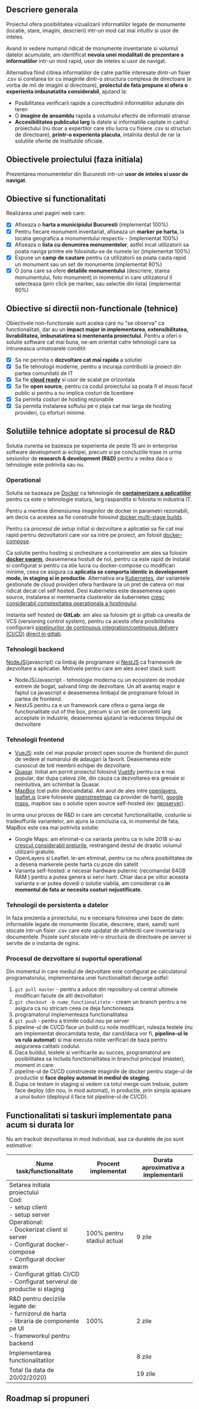 
## Descriere generala
Proiectul ofera posibilitatea vizualizarii informatiilor legate de monumente (locatie, stare, imagini, descrieri) intr-un mod cat mai intuitiv si usor de inteles. 

Avand in vedere numarul ridicat de monumente inventariate si volumul datelor acumulate, am identificat **nevoia unei modalitati de prezentare a informatiilor** intr-un mod rapid, usor de inteles si usor de navigat. 

Alternativa fiind citirea informatiilor de catre partile interesate dintr-un fisier .csv si corelarea lor cu imaginile dintr-o structura complexa de directoare (e vorba de mii de imagini si directoare), **proiectul de fata propune si ofera o experienta imbunatatita considerabil**, ajutand la:
* Posibilitatea verificarii rapide a corectitudinii informatiilor adunate din teren
* O **imagine de ansamblu** rapida a volumului efectiv de informatii stranse
* **Accesibilitatea publicului larg** la datele si informatiile captate in cadrul proiectului (nu doar a expertilor care stiu lucra cu fisiere .csv si structuri de directoare), **printr-o experienta placuta**, intalnita destul de rar la solutiile oferite de institutiile oficiale.

  
## Obiectivele proiectului (faza initiala)
Prezentarea monumentelor din Bucuresti intr-un **usor de inteles si usor de navigat**.


## Obiective si functionalitati
Realizarea unei pagini web care:
- [x] Afiseaza o **harta a municipiului Bucuresti** (implementat 100%)
- [x] Pentru fiecare monument inventariat, afiseaza un **marker pe harta**, la locatia geografica a monumentului respectiv - (implementat 100%)
- [x] Afiseaza o **lista cu denumirea monumentelor**, astfel incat utilizatorii sa poata naviga printre ele folosindu-se de numele lor (implementat 100%)
- [X] Expune un **camp de cautare** pentru ca utilizatorii sa poata cauta rapid un monument sau un set de monumente (implementat 80%)
- [x] O zona care sa ofere **detaliile monumentului** (descriere, starea monumentului, foto monument) in momentul in care utilizatorul il selecteaza (prin click pe marker, sau selectie din lista) (implementat 80%)

## Obiective si directii non-functionale (tehnice)
Obiectivele non-functionale sunt acelea care nu "se observa" ca functionalitati, dar au un **impact major in implementarea, extensibilitatea, livrabilitatea, imbunatatirea si mentenanta proiectului**. 
Pentru a oferi o solutie software cat mai buna, ne-am orientat catre tehnologii care sa intruneasca urmatoarele conditii:
- [x] Sa ne permita o **dezvoltare cat mai rapida** a solutiei
- [x] Sa fie tehnologii moderne, pentru a incuraja contributii la proiect din partea comunitatii de IT
- [x] Sa fie **[cloud ready](https://blog.luminanetworks.com/what-does-cloud-ready-mean)** si usor de scalat pe orizontala
- [x] Sa fie **open source**, pentru ca codul proiectului sa poata fi el insusi facut public si pentru a nu implica costuri de licentiere
- [x] Sa permita costuri de hosting rezonabile
- [x] Sa permita instalarea softului pe o plaja cat mai larga de hosting provideri, cu eforturi minime.

## Solutiile tehnice adoptate si procesul de R&D
Solutia curenta se bazeaza pe experienta de peste 15 ani in enterprise software development ai echipei, precum si pe concluziile trase in urma sesiunilor de **research & development (R&D)** pentru a vedea daca o tehnologie este potrivita sau nu.

### Operational
Solutia se bazeaza pe [Docker](https://www.docker.com/) ca tehnologie de **[containerizare a aplicatiilor](https://www.parkmycloud.com/blog/application-containerization/)** pentru ca este o tehnologie matura, larg raspandita si folosita in industria IT.

Pentru a mentine dimensiunea imaginilor de docker in parametri rezonabili, am decis ca acestea sa fie construite folosind [docker multi-stage builds](https://medium.com/capital-one-tech/multi-stage-builds-and-dockerfile-b5866d9e2f84).

Pentru ca procesul de setup initial si dezvoltare a aplicatiei sa fie cat mai rapid pentru dezvoltatorii care vor sa intre pe proiect, am folosit [docker-compose](https://gabrieltanner.org/blog/docker-compose).

Ca solutie pentru hosting si orchestrare a containerelor am ales sa folosim **[docker swarm](https://docs.docker.com/engine/swarm/)**, deasemenea hostuit de noi, pentru ca este rapid de instalat si configurat si pentru ca stie lucra cu docker-compose cu modificari minime, ceea ce asigura ca **aplicatia se comporta identic in development mode, in staging si in productie**. Alternativa era [Kubernetes](https://kubernetes.io/), dar variantele gestionate de cloud provideri ofera hardware la un pret de cateva ori mai ridicat decat cel self hosted. Desi kubernetes este deasemenea open source, instalarea si mentenanta clusterelor de kubernetes [cresc considerabil complexitatea operationala a hostingului](https://gist.github.com/jonathan-kosgei/dac620fed9d9aeec35050bcc0a146647).

Instanta self hosted de **GitLab**: am ales sa folosim git si gitlab ca unealta de VCS (versioning control system), pentru ca acesta ofera posibilitatea configurarii [pipelinurilor de continuous integration/continuous delivery (CI/CD)](https://semaphoreci.com/blog/cicd-pipeline) [direct in gitlab](https://docs.gitlab.com/ee/ci/).

### Tehnologii backend

[NodeJS](https://nodejs.org/en/)(javascript) ca limbaj de programare si [NestJS](https://nestjs.com/) ca framework de dezvoltare a aplicatiei. Motivele pentru care am ales acest stack sunt:
- NodeJS/Javascript - tehnologie moderna cu un ecosistem de module extrem de bogat, salvand timp de dezvoltare. Un alt avantaj major e faptul ca javascript e deasemenea limbajul de programare folosit in partea de frontend.
- NestJS pentru ca e un framework care ofera o gama larga de functionalitate out of the box, precum si un set de conventii larg acceptate in industrie, deasemenea ajutand la reducerea timpului de dezvoltare

### Tehnologii frontend
- [VueJS](https://vuejs.org/): este cel mai popular proiect open source de frontend din punct de vedere al numarului de adaugari la favorit. Deasemenea este cunoscut de toti membrii echipei de dezvoltare.
- [Quasar](https://quasar.dev/). Initial am pornit proiectul folosind [Vuetify](https://vuetifyjs.com/en/) pentru ca e mai popular, dar dupa cateva zile, din cauza ca dezvoltarea era greoaie si neintuitiva, am schimbat la Quasar.
- [MapBox](https://www.mapbox.com/) (cel putin deocamdata). Am avut de ales intre [openlayers](https://openlayers.org/), [leaflet.js](https://leafletjs.com/) (care foloseste [openstreetmap](https://www.openstreetmap.org/) ca provider de harti), [google maps](https://developers.google.com/maps/documentation), mapbox sau o solutie open source self-hosted (ex: [geoserver](http://geoserver.org/)). 

In urma unui proces de R&D in care am cercetat functionalitatile, costurile si tradeoffurile variantelor, am ajuns la concluzia ca, in momentul de fata, MapBox este cea mai potrivita solutie:
- Google Maps: am eliminat-o ca varianta pentru ca in iulie 2018 si-au [crescut considerabil preturile](https://geoawesomeness.com/developers-up-in-arms-over-google-maps-api-insane-price-hike/), restrangand destul de drastic volumul utilizarii gratuite.
- OpenLayers si Leaflet: le-am eliminat, pentru ca nu ofera posibilitatea de a desena markerele peste harta cu poze din satelit
- Varianta self-hosted: e necesar hardware puternic (recomandat 64GB RAM ) pentru a putea genera si servi harti. Chiar daca pe viitor aceasta varianta s-ar putea dovedi o solutie viabila, am considerat ca **in momentul de fata ar necesita costuri nejustificate**.

### Tehnologii de persistenta a datelor
In faza prezenta a proiectului, nu e necesara folosirea unei baze de date: informatiile legate de monumente (locatie, descriere, stare, samd) sunt stocate intr-un fisier .csv care este updatat de arhitectii care inventariaza documentele. Pozele sunt stocate intr-o structura de directoare pe server si servite de o instanta de nginx.

### Procesul de dezvoltare si suportul operational
Din momentul in care mediul de dezvoltare este configurat pe calculatorul programatorului, implementarea unei functionalitati decurge astfel:
1. `git pull master` - pentru a aduce din repository-ul central ultimele modificari facute de alti dezvoltatori
2. `git checkout -b nume_functionalitate` - cream un branch pentru a ne asigura ca nu stricam ceea ce deja functioneaza
3. programatorul implementeaza functionalitatea
4. `git push` - pentru a trimite codul nou pe server
5. pipeline-ul de CI/CD face un build cu noile modificari, ruleaza testele (nu am implementat deocamdata teste, dar cand/daca vor fi, **pipeline-ul le va rula automat**) si mai executa niste verificari de baza pentru asigurarea calitatii codului.
6. Daca buildul, testele si verificarile au succes, programatorul are posibilitatea sa includa functionalitatea in branchul principal (master), moment in care:
7. pipeline-ul de CI/CD construieste imaginile de docker pentru stage-ul de productie si **face deploy automat in mediul de staging**.
8. Dupa ce testam in staging si vedem ca totul merge cum trebuie, putem face deploy (din nou, in mod automat), in productie, prin simpla apasare a unui buton (deployul il face tot pipeline-ul de CI/CD).

## Functionalitati si taskuri implementate pana acum si durata lor
Nu am trackuit dezvoltarea in mod individual, asa ca duratele de jos sunt estimative:
<!---
Tabela creata cu https://www.tablesgenerator.com/markdown_tables
-->

| Nume task/functionalitate                                                                                                                                                                                                                                                   | Procent implementat        | Durata aproximativa a implementarii |
|-----------------------------------------------------------------------------------------------------------------------------------------------------------------------------------------------------------------------------------------------------------------------------|----------------------------|-------------------------------------|
| Setarea initiala proiectului<br>Cod:<br> - setup client <br> - setup server<br>Operational:<br> - Dockerizat client si server<br> - Configurat docker-compose<br> - Configurat docker swarm<br> - Configurat gitlab CI/CD<br> - Configurat serverul de productie si staging | 100% pentru stadiul actual | 9 zile                              |
| R&D pentru deciziile legate de:<br>- furnizorul de harta<br>- libraria de componente pe UI<br>- frameworkul pentru backend                                                                                                                                                  | 100%                       | 2 zile                              |
| Implementarea functionalitatilor                                                                                                                                                                                                                                            |                            | 8 zile                              |
| Total (la data de 20/02/2020)                                                                                                                                                                                                                                               |                            | 19 zile                             |


## Roadmap si propuneri